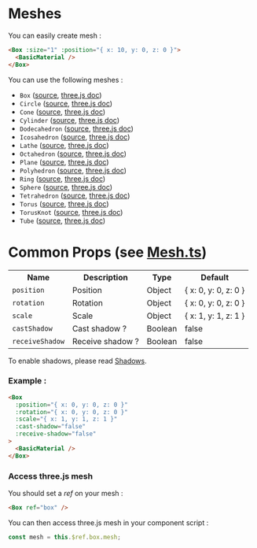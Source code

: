 # Meshes

You can easily create mesh :

```html
<Box :size="1" :position="{ x: 10, y: 0, z: 0 }">
  <BasicMaterial />
</Box>
```

You can use the following meshes :

- `Box` ([source](https://github.com/troisjs/trois/blob/master/src/meshes/Box.ts), [three.js doc](https://threejs.org/docs/#api/en/geometries/BoxBufferGeometry))
- `Circle` ([source](https://github.com/troisjs/trois/blob/master/src/meshes/Circle.ts), [three.js doc](https://threejs.org/docs/#api/en/geometries/CircleBufferGeometry))
- `Cone` ([source](https://github.com/troisjs/trois/blob/master/src/meshes/Cone.ts), [three.js doc](https://threejs.org/docs/#api/en/geometries/ConeBufferGeometry))
- `Cylinder` ([source](https://github.com/troisjs/trois/blob/master/src/meshes/Cylinder.ts), [three.js doc](https://threejs.org/docs/#api/en/geometries/CylinderBufferGeometry))
- `Dodecahedron` ([source](https://github.com/troisjs/trois/blob/master/src/meshes/Dodecahedron.ts), [three.js doc](https://threejs.org/docs/#api/en/geometries/DodecahedronBufferGeometry))
- `Icosahedron` ([source](https://github.com/troisjs/trois/blob/master/src/meshes/Icosahedron.ts), [three.js doc](https://threejs.org/docs/#api/en/geometries/IcosahedronBufferGeometry))
- `Lathe` ([source](https://github.com/troisjs/trois/blob/master/src/meshes/Lathe.ts), [three.js doc](https://threejs.org/docs/#api/en/geometries/LatheBufferGeometry))
- `Octahedron` ([source](https://github.com/troisjs/trois/blob/master/src/meshes/Octahedron.ts), [three.js doc](https://threejs.org/docs/#api/en/geometries/OctahedronBufferGeometry))
- `Plane` ([source](https://github.com/troisjs/trois/blob/master/src/meshes/Plane.ts), [three.js doc](https://threejs.org/docs/#api/en/geometries/PlaneBufferGeometry))
- `Polyhedron` ([source](https://github.com/troisjs/trois/blob/master/src/meshes/Polyhedron.ts), [three.js doc](https://threejs.org/docs/#api/en/geometries/PolyhedronBufferGeometry))
- `Ring` ([source](https://github.com/troisjs/trois/blob/master/src/meshes/Ring.ts), [three.js doc](https://threejs.org/docs/#api/en/geometries/RingBufferGeometry))
- `Sphere` ([source](https://github.com/troisjs/trois/blob/master/src/meshes/Sphere.ts), [three.js doc](https://threejs.org/docs/#api/en/geometries/SphereBufferGeometry))
- `Tetrahedron` ([source](https://github.com/troisjs/trois/blob/master/src/meshes/Tetrahedron.ts), [three.js doc](https://threejs.org/docs/#api/en/geometries/TetrahedronBufferGeometry))
- `Torus` ([source](https://github.com/troisjs/trois/blob/master/src/meshes/Torus.ts), [three.js doc](https://threejs.org/docs/#api/en/geometries/TorusBufferGeometry))
- `TorusKnot` ([source](https://github.com/troisjs/trois/blob/master/src/meshes/TorusKnot.ts), [three.js doc](https://threejs.org/docs/#api/en/geometries/TorusKnotBufferGeometry))
- `Tube` ([source](https://github.com/troisjs/trois/blob/master/src/meshes/Tube.ts), [three.js doc](https://threejs.org/docs/#api/en/geometries/TubeBufferGeometry))

# Common Props (see [Mesh.ts](https://github.com/troisjs/trois/blob/master/src/meshes/Mesh.ts))

<table>
<tbody>
  <tr>
    <th>Name</th>
    <th>Description</th>
    <th>Type</th>
    <th>Default</th>
  </tr>
  <!-- <tr><td><code>materialId</code></td><td>Material ID</td><td>String</td><td></td></tr> -->
  <tr><td><code>position</code></td><td>Position</td><td>Object</td><td>{ x: 0, y: 0, z: 0 }</td></tr>
  <tr><td><code>rotation</code></td><td>Rotation</td><td>Object</td><td>{ x: 0, y: 0, z: 0 }</td></tr>
  <tr><td><code>scale</code></td><td>Scale</td><td>Object</td><td>{ x: 1, y: 1, z: 1 }</td></tr>
  <tr><td><code>castShadow</code></td><td>Cast shadow ?</td><td>Boolean</td><td>false</td></tr>
  <tr><td><code>receiveShadow</code></td><td>Receive shadow ?</td><td>Boolean</td><td>false</td></tr>
</tbody>
</table>

To enable shadows, please read [Shadows](../shadows).

### Example :

```html
<Box
  :position="{ x: 0, y: 0, z: 0 }"
  :rotation="{ x: 0, y: 0, z: 0 }"
  :scale="{ x: 1, y: 1, z: 1 }"
  :cast-shadow="false"
  :receive-shadow="false"
>
  <BasicMaterial />
</Box>
```

### Access three.js mesh

You should set a *ref* on your mesh :

```html
<Box ref="box" />
```

You can then access three.js mesh in your component script :

```js
const mesh = this.$ref.box.mesh;
```